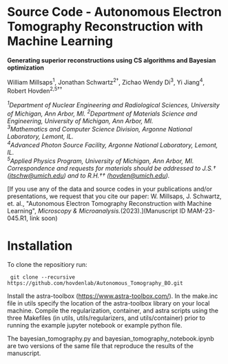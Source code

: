 # Source Code - Autonomous Electron Tomography Reconstruction with Machine Learning
**Generating superior reconstructions using CS algorithms and Bayesian optimization**

William Millsaps<sup>1</sup>, Jonathan Schwartz<sup>2†</sup>, Zichao Wendy Di<sup>3</sup>, Yi Jiang<sup>4</sup>, Robert Hovden<sup>2,5††</sup>

*<sup>1</sup>Department of Nuclear Engineering and Radiological Sciences, University of Michigan, Ann Arbor, MI.* 
*<sup>2</sup>Department of Materials Science and Engineering, University of Michigan, Ann Arbor, MI.*    
*<sup>3</sup>Mathematics and Computer Science Division, Argonne National Laboratory, Lemont, IL.*     
*<sup>4</sup>Advanced Photon Source Facility, Argonne National Laboratory, Lemont, IL.*     
*<sup>5</sup>Applied Physics Program, University of Michigan, Ann Arbor, MI.*
*Correspondence and requests for materials should be addressed to J.S.† (jtschw@umich.edu) and to R.H.†† (hovden@umich.edu).* 

[If you use any of the data and source codes in your publications and/or presentations, we request that you cite our paper: W. Millsaps, J. Schwartz, et. al., "Autonomous Electron Tomography Reconstruction with Machine Learning", _Microscopy & Microanalysis._(2023).](Manuscript ID MAM-23-045.R1, link soon)

# Installation 

To clone the repositiory run: 

` git clone --recursive https://github.com/hovdenlab/Autonomous_Tomography_BO.git`

Install the astra-toolbox (https://www.astra-toolbox.com/). In the make.inc file in utils specify the location of the astra-toolbox library on your local machine. Compile the regularization, container, and astra scripts using the three Makefiles (in utils, utils/regularizers, and utils/container) prior to running the example jupyter notebook or example python file.

The bayesian_tomography.py and bayesian_tomography_notebook.ipynb are two versions of the same file that reproduce the results of the manuscript.
